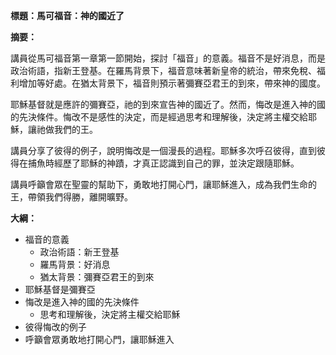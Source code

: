**標題：馬可福音：神的國近了**

**摘要：**

講員從馬可福音第一章第一節開始，探討「福音」的意義。福音不是好消息，而是政治術語，指新王登基。在羅馬背景下，福音意味著新皇帝的統治，帶來免稅、福利增加等好處。在猶太背景下，福音則預示著彌賽亞君王的到來，帶來神的國度。

耶穌基督就是應許的彌賽亞，祂的到來宣告神的國近了。然而，悔改是進入神的國的先決條件。悔改不是感性的決定，而是經過思考和理解後，決定將主權交給耶穌，讓祂做我們的王。

講員分享了彼得的例子，說明悔改是一個漫長的過程。耶穌多次呼召彼得，直到彼得在捕魚時經歷了耶穌的神蹟，才真正認識到自己的罪，並決定跟隨耶穌。

講員呼籲會眾在聖靈的幫助下，勇敢地打開心門，讓耶穌進入，成為我們生命的王，帶領我們得勝，離開曠野。

**大綱：**

* 福音的意義
    * 政治術語：新王登基
    * 羅馬背景：好消息
    * 猶太背景：彌賽亞君王的到來
* 耶穌基督是彌賽亞
* 悔改是進入神的國的先決條件
    * 思考和理解後，決定將主權交給耶穌
* 彼得悔改的例子
* 呼籲會眾勇敢地打開心門，讓耶穌進入